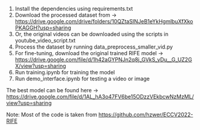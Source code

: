 1. Install the dependencies using requirements.txt
2. Download the processed dataset from -> https://drive.google.com/drive/folders/10QZtaSINJeB1eYkHgmlbuXfXkoPKAGGH?usp=sharing 
3. Or, the original videos can be downloaded using the scripts in youtube_video_script.txt
4. Process the dataset by running data_preprocess_smaller_vid.py
5. For fine-tuning, download the original trained RIFE model -> https://drive.google.com/file/d/1h42aGYPNJn2q8j_GVkS_yDu__G_UZ2GX/view?usp=sharing
6. Run training.ipynb for training the model
7. Run demo_interface.ipynb for testing a video or image


The best model can be found here -> https://drive.google.com/file/d/1AL_hA3o47FV6be15ODzzVEkbcwNzMzML/view?usp=sharing

Note: Most of the code is taken from https://github.com/hzwer/ECCV2022-RIFE